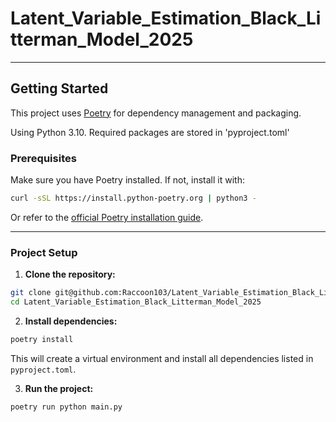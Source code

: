 # Latent_Variable_Estimation_Black_Litterman_Model_2025

---

## Getting Started

This project uses [Poetry](https://python-poetry.org/) for dependency management and packaging.

Using Python 3.10. Required packages are stored in 'pyproject.toml'

### Prerequisites

Make sure you have Poetry installed. If not, install it with:

```bash
curl -sSL https://install.python-poetry.org | python3 -
```

Or refer to the [official Poetry installation guide](https://python-poetry.org/docs/#installation).

---

### Project Setup

1. **Clone the repository:**

```bash
git clone git@github.com:Raccoon103/Latent_Variable_Estimation_Black_Litterman_Model_2025.git
cd Latent_Variable_Estimation_Black_Litterman_Model_2025
```

2. **Install dependencies:**

```bash
poetry install
```

This will create a virtual environment and install all dependencies listed in `pyproject.toml`.

3. **Run the project:**

```bash
poetry run python main.py
```
